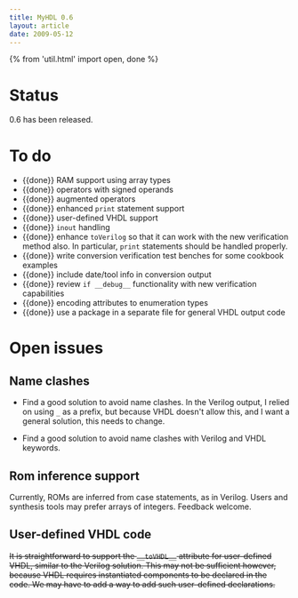 ```yaml
---
title: MyHDL 0.6 
layout: article
date: 2009-05-12
---
```


{% from 'util.html' import open, done %}

Status
======

0.6 has been released.

To do
=====

* {{done}} RAM support using array types 
* {{done}} operators with signed operands 
* {{done}} augmented operators 
* {{done}} enhanced `print` statement support 
* {{done}} user-defined VHDL support 
* {{done}} `inout` handling
* {{done}} enhance `toVerilog` so that it can work with the new verification method also.
In particular, `print` statements should be handled properly.
* {{done}} write conversion verification test benches for some cookbook examples
* {{done}} include date/tool info in conversion output 
* {{done}} review `if __debug__` functionality with new verification capabilities  
* {{done}} encoding attributes to enumeration types  
* {{done}} use a package in a separate file for general VHDL output code 

Open issues
===========

Name clashes
------------

* Find a good solution to avoid name clashes. In the Verilog output, I relied on using `_` as a prefix, but because VHDL doesn't allow this, and I want a general solution, this needs to change.

* Find a good solution to avoid name clashes with Verilog and VHDL keywords.

Rom inference support
---------------------

Currently, ROMs are inferred from case statements, as in Verilog. Users and synthesis tools may prefer arrays of integers. Feedback welcome.


User-defined VHDL code
----------------------

<del>It is straightforward to support the `__toVHDL__` attribute for
user-defined VHDL, similar to the Verilog solution. This may not be sufficient
however, because VHDL requires instantiated components to be declared in the
code. We may have to add a way to add such user-defined declarations.</del>
